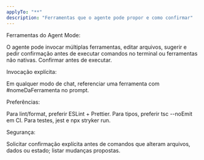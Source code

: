 ```yaml
---
applyTo: "**"
description: "Ferramentas que o agente pode propor e como confirmar"
---
```

Ferramentas do Agent Mode:

O agente pode invocar múltiplas ferramentas, editar arquivos, sugerir e pedir confirmação antes de executar comandos no terminal ou ferramentas não nativas. Confirmar antes de executar.

Invocação explícita:

Em qualquer modo de chat, referenciar uma ferramenta com #nomeDaFerramenta no prompt.

Preferências:

Para lint/format, preferir ESLint + Prettier. Para tipos, preferir tsc --noEmit em CI. Para testes, jest e npx stryker run.

Segurança:

Solicitar confirmação explícita antes de comandos que alteram arquivos, dados ou estado; listar mudanças propostas.